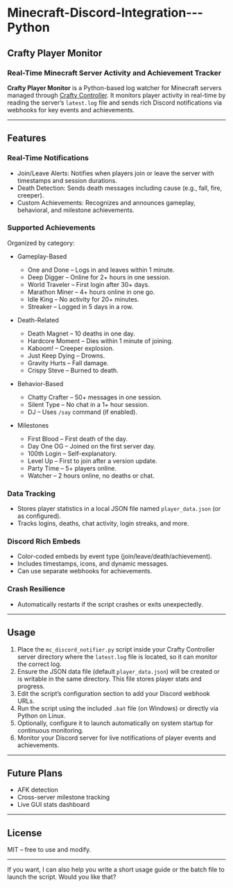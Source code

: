 # Minecraft-Discord-Integration---Python

## Crafty Player Monitor

### Real-Time Minecraft Server Activity and Achievement Tracker

**Crafty Player Monitor** is a Python-based log watcher for Minecraft servers managed through [Crafty Controller](https://craftycontrol.com/). It monitors player activity in real-time by reading the server’s `latest.log` file and sends rich Discord notifications via webhooks for key events and achievements.

---

## Features

### Real-Time Notifications

* Join/Leave Alerts: Notifies when players join or leave the server with timestamps and session durations.
* Death Detection: Sends death messages including cause (e.g., fall, fire, creeper).
* Custom Achievements: Recognizes and announces gameplay, behavioral, and milestone achievements.

### Supported Achievements

Organized by category:

* Gameplay-Based

  * One and Done – Logs in and leaves within 1 minute.
  * Deep Digger – Online for 2+ hours in one session.
  * World Traveler – First login after 30+ days.
  * Marathon Miner – 4+ hours online in one go.
  * Idle King – No activity for 20+ minutes.
  * Streaker – Logged in 5 days in a row.

* Death-Related

  * Death Magnet – 10 deaths in one day.
  * Hardcore Moment – Dies within 1 minute of joining.
  * Kaboom! – Creeper explosion.
  * Just Keep Dying – Drowns.
  * Gravity Hurts – Fall damage.
  * Crispy Steve – Burned to death.

* Behavior-Based

  * Chatty Crafter – 50+ messages in one session.
  * Silent Type – No chat in a 1+ hour session.
  * DJ – Uses `/say` command (if enabled).

* Milestones

  * First Blood – First death of the day.
  * Day One OG – Joined on the first server day.
  * 100th Login – Self-explanatory.
  * Level Up – First to join after a version update.
  * Party Time – 5+ players online.
  * Watcher – 2 hours online, no deaths or chat.

### Data Tracking

* Stores player statistics in a local JSON file named `player_data.json` (or as configured).
* Tracks logins, deaths, chat activity, login streaks, and more.

### Discord Rich Embeds

* Color-coded embeds by event type (join/leave/death/achievement).
* Includes timestamps, icons, and dynamic messages.
* Can use separate webhooks for achievements.

### Crash Resilience

* Automatically restarts if the script crashes or exits unexpectedly.

---

## Usage

1. Place the `mc_discord_notifier.py` script inside your Crafty Controller server directory where the `latest.log` file is located, so it can monitor the correct log.
2. Ensure the JSON data file (default `player_data.json`) will be created or is writable in the same directory. This file stores player stats and progress.
3. Edit the script’s configuration section to add your Discord webhook URLs.
4. Run the script using the included `.bat` file (on Windows) or directly via Python on Linux.
5. Optionally, configure it to launch automatically on system startup for continuous monitoring.
6. Monitor your Discord server for live notifications of player events and achievements.

---

## Future Plans

* AFK detection
* Cross-server milestone tracking
* Live GUI stats dashboard

---

## License

MIT – free to use and modify.

---

If you want, I can also help you write a short usage guide or the batch file to launch the script. Would you like that?
